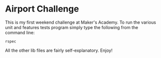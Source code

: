 # Airport Challenge

This is my first weekend challenge at Maker's Academy. To run the various unit
and features tests program simply type the following from the command line:

` rspec `

All the other lib files are fairly self-explanatory. Enjoy!
